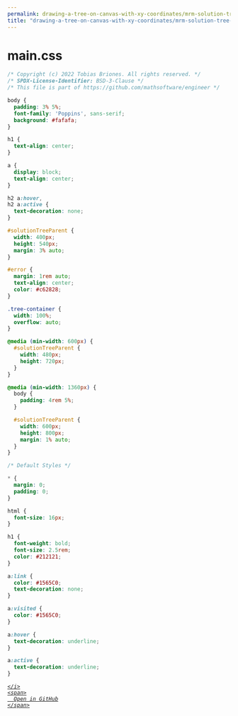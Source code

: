 ```yaml
---
permalink: drawing-a-tree-on-canvas-with-xy-coordinates/mrm-solution-tree---ep/src/main.css.html
title: "drawing-a-tree-on-canvas-with-xy-coordinates/mrm-solution-tree---ep/src/main.css"
---
```


# main.css
```css
/* Copyright (c) 2022 Tobias Briones. All rights reserved. */
/* SPDX-License-Identifier: BSD-3-Clause */
/* This file is part of https://github.com/mathsoftware/engineer */

body {
  padding: 3% 5%;
  font-family: 'Poppins', sans-serif;
  background: #fafafa;
}

h1 {
  text-align: center;
}

a {
  display: block;
  text-align: center;
}

h2 a:hover,
h2 a:active {
  text-decoration: none;
}

#solutionTreeParent {
  width: 400px;
  height: 540px;
  margin: 3% auto;
}

#error {
  margin: 1rem auto;
  text-align: center;
  color: #c62828;
}

.tree-container {
  width: 100%;
  overflow: auto;
}

@media (min-width: 600px) {
  #solutionTreeParent {
    width: 480px;
    height: 720px;
  }
}

@media (min-width: 1360px) {
  body {
    padding: 4rem 5%;
  }

  #solutionTreeParent {
    width: 600px;
    height: 800px;
    margin: 1% auto;
  }
}

/* Default Styles */

* {
  margin: 0;
  padding: 0;
}

html {
  font-size: 16px;
}

h1 {
  font-weight: bold;
  font-size: 2.5rem;
  color: #212121;
}

a:link {
  color: #1565C0;
  text-decoration: none;
}

a:visited {
  color: #1565C0;
}

a:hover {
  text-decoration: underline;
}

a:active {
  text-decoration: underline;
}

```
<div class="social open-gh-btn my-4">
  <a class="btn btn-github" href="https://github.com/mathsoftware/engineer/tree/main/representation/repsymo/2dp/mrm/feat/drawing-a-tree-on-canvas-with-xy-coordinates/mrm-solution-tree---ep/src/main.css" target="_blank">
    <i class="fab fa-github">
      
    </i>
    <span>
      Open in GitHub
    </span>
  </a>
</div>